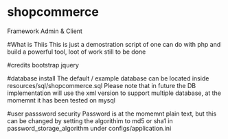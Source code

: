 # shopcommerce
Framework Admin &amp; Client

#What is Thiis
This is just a demostration script of one can do with php and build a powerful tool, loot of work still to be done

#credits
bootstrap
jquery


#database install
The default / example database can be located inside resources/sql/shopcommerce.sql 
Please note that in future the DB implementation will use the xml version to support multiple database, at the momemnt it has been tested on mysql

#user passsword security
Password is at the momemnt plain text, but this can be changed by setting the algorithim to md5 or sha1 in password_storage_algorithm under configs/application.ini

